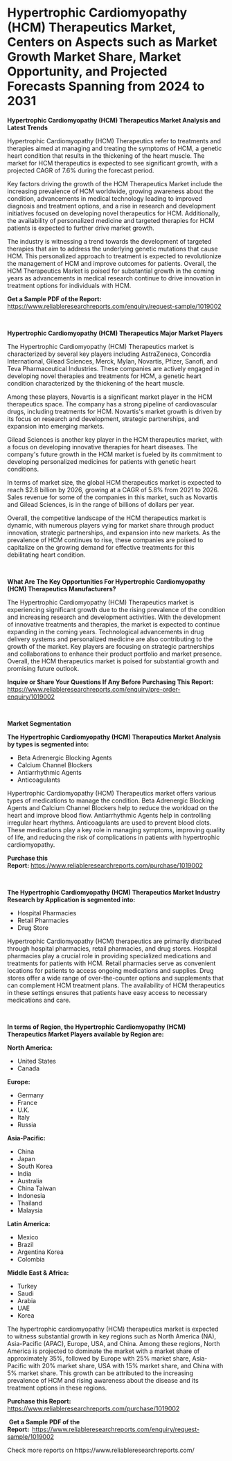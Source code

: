 <p><h1>Hypertrophic Cardiomyopathy (HCM) Therapeutics Market, Centers on Aspects such as Market Growth Market Share, Market Opportunity, and Projected Forecasts Spanning from 2024 to 2031</h1></p><p><strong>Hypertrophic Cardiomyopathy (HCM) Therapeutics Market Analysis and Latest Trends</strong></p>
<p><p>Hypertrophic Cardiomyopathy (HCM) Therapeutics refer to treatments and therapies aimed at managing and treating the symptoms of HCM, a genetic heart condition that results in the thickening of the heart muscle. The market for HCM therapeutics is expected to see significant growth, with a projected CAGR of 7.6% during the forecast period.</p><p>Key factors driving the growth of the HCM Therapeutics Market include the increasing prevalence of HCM worldwide, growing awareness about the condition, advancements in medical technology leading to improved diagnosis and treatment options, and a rise in research and development initiatives focused on developing novel therapeutics for HCM. Additionally, the availability of personalized medicine and targeted therapies for HCM patients is expected to further drive market growth.</p><p>The industry is witnessing a trend towards the development of targeted therapies that aim to address the underlying genetic mutations that cause HCM. This personalized approach to treatment is expected to revolutionize the management of HCM and improve outcomes for patients. Overall, the HCM Therapeutics Market is poised for substantial growth in the coming years as advancements in medical research continue to drive innovation in treatment options for individuals with HCM.</p></p>
<p><strong>Get a Sample PDF of the Report:&nbsp;</strong> <a href="https://www.reliableresearchreports.com/enquiry/request-sample/1019002">https://www.reliableresearchreports.com/enquiry/request-sample/1019002</a></p>
<p>&nbsp;</p>
<p><strong>Hypertrophic Cardiomyopathy (HCM) Therapeutics Major Market Players</strong></p>
<p><p>The Hypertrophic Cardiomyopathy (HCM) Therapeutics market is characterized by several key players including AstraZeneca, Concordia International, Gilead Sciences, Merck, Mylan, Novartis, Pfizer, Sanofi, and Teva Pharmaceutical Industries. These companies are actively engaged in developing novel therapies and treatments for HCM, a genetic heart condition characterized by the thickening of the heart muscle.</p><p>Among these players, Novartis is a significant market player in the HCM therapeutics space. The company has a strong pipeline of cardiovascular drugs, including treatments for HCM. Novartis's market growth is driven by its focus on research and development, strategic partnerships, and expansion into emerging markets.</p><p>Gilead Sciences is another key player in the HCM therapeutics market, with a focus on developing innovative therapies for heart diseases. The company's future growth in the HCM market is fueled by its commitment to developing personalized medicines for patients with genetic heart conditions.</p><p>In terms of market size, the global HCM therapeutics market is expected to reach $2.8 billion by 2026, growing at a CAGR of 5.8% from 2021 to 2026. Sales revenue for some of the companies in this market, such as Novartis and Gilead Sciences, is in the range of billions of dollars per year.</p><p>Overall, the competitive landscape of the HCM therapeutics market is dynamic, with numerous players vying for market share through product innovation, strategic partnerships, and expansion into new markets. As the prevalence of HCM continues to rise, these companies are poised to capitalize on the growing demand for effective treatments for this debilitating heart condition.</p></p>
<p>&nbsp;</p>
<p><strong>What Are The Key Opportunities For Hypertrophic Cardiomyopathy (HCM) Therapeutics Manufacturers?</strong></p>
<p><p>The Hypertrophic Cardiomyopathy (HCM) Therapeutics market is experiencing significant growth due to the rising prevalence of the condition and increasing research and development activities. With the development of innovative treatments and therapies, the market is expected to continue expanding in the coming years. Technological advancements in drug delivery systems and personalized medicine are also contributing to the growth of the market. Key players are focusing on strategic partnerships and collaborations to enhance their product portfolio and market presence. Overall, the HCM therapeutics market is poised for substantial growth and promising future outlook.</p></p>
<p><strong>Inquire or Share Your Questions If Any Before Purchasing This Report:</strong> <a href="https://www.reliableresearchreports.com/enquiry/pre-order-enquiry/1019002">https://www.reliableresearchreports.com/enquiry/pre-order-enquiry/1019002</a></p>
<p>&nbsp;</p>
<p><strong>Market Segmentation</strong></p>
<p><strong>The Hypertrophic Cardiomyopathy (HCM) Therapeutics Market Analysis by types is segmented into:</strong></p>
<p><ul><li>Beta Adrenergic Blocking Agents</li><li>Calcium Channel Blockers</li><li>Antiarrhythmic Agents</li><li>Anticoagulants</li></ul></p>
<p><p>Hypertrophic Cardiomyopathy (HCM) Therapeutics market offers various types of medications to manage the condition. Beta Adrenergic Blocking Agents and Calcium Channel Blockers help to reduce the workload on the heart and improve blood flow. Antiarrhythmic Agents help in controlling irregular heart rhythms. Anticoagulants are used to prevent blood clots. These medications play a key role in managing symptoms, improving quality of life, and reducing the risk of complications in patients with hypertrophic cardiomyopathy.</p></p>
<p><strong>Purchase this Report:&nbsp;</strong><a href="https://www.reliableresearchreports.com/purchase/1019002">https://www.reliableresearchreports.com/purchase/1019002</a></p>
<p>&nbsp;</p>
<p><strong>The Hypertrophic Cardiomyopathy (HCM) Therapeutics Market Industry Research by Application is segmented into:</strong></p>
<p><ul><li>Hospital Pharmacies</li><li>Retail Pharmacies</li><li>Drug Store</li></ul></p>
<p><p>Hypertrophic Cardiomyopathy (HCM) therapeutics are primarily distributed through hospital pharmacies, retail pharmacies, and drug stores. Hospital pharmacies play a crucial role in providing specialized medications and treatments for patients with HCM. Retail pharmacies serve as convenient locations for patients to access ongoing medications and supplies. Drug stores offer a wide range of over-the-counter options and supplements that can complement HCM treatment plans. The availability of HCM therapeutics in these settings ensures that patients have easy access to necessary medications and care.</p></p>
<p>&nbsp;</p>
<p><strong>In terms of Region, the Hypertrophic Cardiomyopathy (HCM) Therapeutics Market Players available by Region are:</strong></p>
<p>
    <p> <strong> North America: </strong>
        <ul>
            <li>United States</li>
            <li>Canada</li>
        </ul>
        </p> 
    <p> <strong> Europe: </strong>
        <ul>
            <li>Germany</li>
            <li>France</li>
            <li>U.K.</li>
            <li>Italy</li>
            <li>Russia</li>
        </ul>
        </p> 
    <p> <strong> Asia-Pacific: </strong>
        <ul>
            <li>China</li>
            <li>Japan</li>
            <li>South Korea</li>
            <li>India</li>
            <li>Australia</li>
            <li>China Taiwan</li>
            <li>Indonesia</li>
            <li>Thailand</li>
            <li>Malaysia</li>
        </ul>
        </p> 
    <p> <strong> Latin America: </strong>
        <ul>
            <li>Mexico</li>
            <li>Brazil</li>
            <li>Argentina Korea</li>
            <li>Colombia</li>
        </ul>
        </p> 
    <p> <strong> Middle East & Africa: </strong>
        <ul>
            <li>Turkey</li>
            <li>Saudi</li>
            <li>Arabia</li>
            <li>UAE</li>
            <li>Korea</li>
        </ul>
    </p>
    </p>
<p><p>The hypertrophic cardiomyopathy (HCM) therapeutics market is expected to witness substantial growth in key regions such as North America (NA), Asia-Pacific (APAC), Europe, USA, and China. Among these regions, North America is projected to dominate the market with a market share of approximately 35%, followed by Europe with 25% market share, Asia-Pacific with 20% market share, USA with 15% market share, and China with 5% market share. This growth can be attributed to the increasing prevalence of HCM and rising awareness about the disease and its treatment options in these regions.</p></p>
<p><strong>Purchase this Report: </strong><a href="https://www.reliableresearchreports.com/purchase/1019002">https://www.reliableresearchreports.com/purchase/1019002</a></p>
<p>&nbsp;<strong>Get a Sample PDF of the Report:&nbsp;&nbsp;</strong><a href="https://www.reliableresearchreports.com/enquiry/request-sample/1019002">https://www.reliableresearchreports.com/enquiry/request-sample/1019002</a></p>
<p><strong></strong></p>
<p>Check more reports on https://www.reliableresearchreports.com/</p>